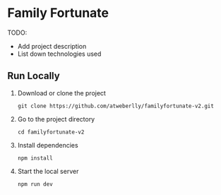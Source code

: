 # Family Fortunate

TODO:

- Add project description
- List down technologies used

## Run Locally

1. Download or clone the project

   ```
   git clone https://github.com/atweberlly/familyfortunate-v2.git
   ```

2. Go to the project directory

   ```
   cd familyfortunate-v2
   ```

3. Install dependencies

   ```
   npm install
   ```

4. Start the local server

   ```
   npm run dev
   ```
